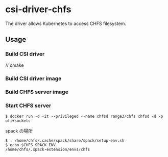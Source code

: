 # csi-driver-chfs
The driver allows Kubernetes to access CHFS filesystem.

## Usage

### Build CSI driver

// cmake

### Build CSI driver image

### Build CHFS server image

### Start CHFS server

```
$ docker run -d -it --privileged --name chfsd range3/chfs chfsd -d -p ofi+sockets
```

spack の場所

```
$ . /home/chfs/.cache/spack/share/spack/setup-env.sh
$ echo $CHFS_SPACK_ENV
/home/chfs/.spack-extension/envs/chfs
```
